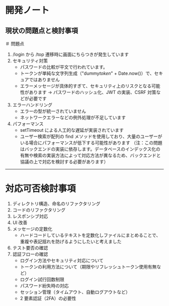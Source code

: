 # 開発ノート

## 現状の問題点と検討事項

＃ 問題点

1. /login から /top 遷移時に画面にちらつきが発生しています
2. セキュリティ対策
   - パスワードの比較が平文で行われています。
   - トークンが単純な文字列生成（"dummy*token*" + Date.now()）で、セキュアではありません
   - エラーメッセージが具体的すぎて、セキュリティ上のリスクとなる可能性があります
     → パスワードのハッシュ化、JWT の実装、CSRF 対策などが必要です
3. エラーハンドリング
   - エラーの型が統一されていません
   - ネットワークエラーなどの例外処理が不足しています
4. パフォーマンス
   - setTimeout による人工的な遅延が実装されています
   - ユーザー検索が配列の find メソッドを使用しており、大量のユーザーがいる場合にパフォーマンスが低下する可能性があります
     （注：この問題はバックエンドの実装に依存します。データベースのインデックス化の有無や検索の実装方法によって対応方法が異なるため、バックエンドと協議の上で対応を検討する必要があります）

---

# 対応可否検討事項

1. ディレクトリ構造、命名のリファクタリング
2. コードのリファクタリング
3. レスポンシブ対応
4. UI 改善
5. メッセージの定数化
   - ハードコードしているテキストを定数化しファイルにまとめることで、重複や表記揺れを防げるようにしたいと考えました
6. テスト要否の確認
7. 認証フローの確認
   - ログイン方法やセキュリティ対応について
   - トークンの利用方法について（期限やリフレッシュトークン使用有無など）
   - ログイン試行回数制限
   - パスワード紛失時の対応
   - セッション管理（タイムアウト、自動ログアウトなど）
   - 2 要素認証（2FA）の必要性
